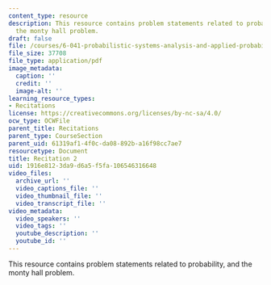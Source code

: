 ```yaml
---
content_type: resource
description: This resource contains problem statements related to probability, and
  the monty hall problem.
draft: false
file: /courses/6-041-probabilistic-systems-analysis-and-applied-probability-fall-2010/1916e8123da9d6a5f5fa106546316648_MIT6_041F10_rec02.pdf
file_size: 37708
file_type: application/pdf
image_metadata:
  caption: ''
  credit: ''
  image-alt: ''
learning_resource_types:
- Recitations
license: https://creativecommons.org/licenses/by-nc-sa/4.0/
ocw_type: OCWFile
parent_title: Recitations
parent_type: CourseSection
parent_uid: 61319af1-4f0c-da08-892b-a16f98cc7ae7
resourcetype: Document
title: Recitation 2
uid: 1916e812-3da9-d6a5-f5fa-106546316648
video_files:
  archive_url: ''
  video_captions_file: ''
  video_thumbnail_file: ''
  video_transcript_file: ''
video_metadata:
  video_speakers: ''
  video_tags: ''
  youtube_description: ''
  youtube_id: ''
---
```

This resource contains problem statements related to probability, and the monty hall problem.